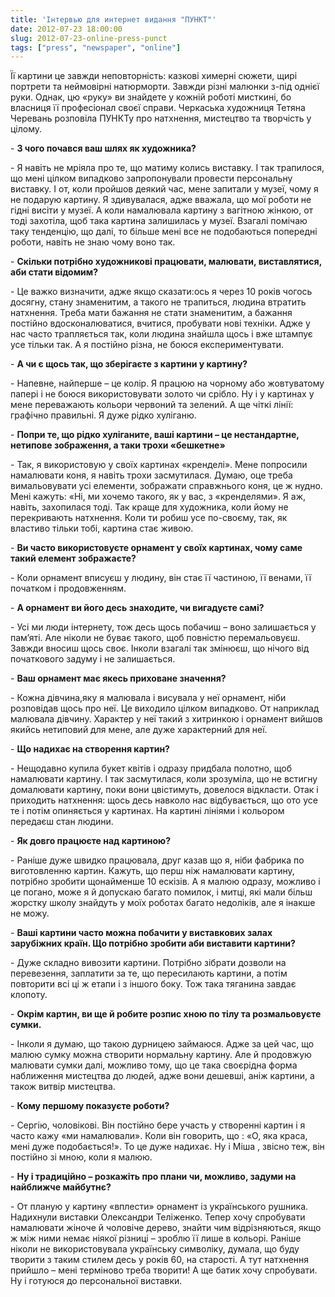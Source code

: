 ```yaml
---
title: 'Інтервью для интернет видання "ПУНКТ"'
date: 2012-07-23 18:00:00
slug: 2012-07-23-online-press-punct
tags: ["press", "newspaper", "online"]
---
```


Її картини це завжди неповторність: казкові химерні сюжети, щирі портрети та неймовірні натюрморти. Завжди різні малюнки з-під однієї руки. Однак, цю «руку» ви знайдете у кожній роботі мисткині, бо власниця її професіонал своєї справи. Черкаська художниця Тетяна Черевань розповіла ПУНКТу про натхнення, мистецтво та творчість у цілому.

\- **З чого почався ваш шлях як художника?**

\- Я навіть не мріяла про те, що матиму колись виставку. І так трапилося, що мені цілком випадково запропонували провести персональну виставку. І от, коли пройшов деякий час, мене запитали у музеї, чому я не подарую картину. Я здивувалася, адже вважала, що мої роботи не гідні висіти у музеї. А коли намалювала картину з вагітною жінкою, от тоді захотіла, щоб така картина залишилась у музеї. Взагалі помічаю таку тенденцію, що далі, то більше мені все не подобаються попередні роботи, навіть не знаю чому воно так.

\- **Скільки потрібно художникові працювати, малювати, виставлятися, аби стати відомим?**

\- Це важко визначити, адже якщо сказати:ось я через 10 років чогось досягну, стану знаменитим, а такого не трапиться, людина втратить натхнення. Треба мати бажання не стати знаменитим, а бажання  постійно вдосконалюватися, вчитися, пробувати нові техніки. Адже у нас часто трапляється так, коли людина  знайшла щось і вже штампує усе тільки так. А я постійно різна, не боюся експериментувати.

\- **А чи є щось так, що зберігаєте з картини у картину?**

\- Напевне, найперше – це колір. Я працюю на чорному або жовтуватому папері і не боюся використовувати золото чи срібло. Ну і у картинах у мене переважають кольори червоний та зелений.  А ще чіткі лінії: графічно правильні. Я дуже рідко хуліганю.

\- **Попри те, що рідко хуліганите, ваші картини – це нестандартне, нетипове зображення, а таки трохи «бешкетне»**

\- Так, я використовую у своїх картинах «кренделі». Мене попросили намалювати коня, я навіть трохи засмутилася. Думаю, оце треба вимальовувати усі елементи,  зображати справжнього коня, це ж нудно. Мені кажуть: «Ні, ми хочемо такого, як у вас, з «кренделями». Я аж, навіть, захопилася тоді. Так краще для художника, коли йому не перекривають натхнення. Коли ти робиш усе по-своєму, так, як властиво тільки тобі, картина стає живою.

\- **Ви часто використовуєте орнамент у своїх картинах, чому саме такий елемент зображаєте?**

\- Коли орнамент вписуєш у людину, він стає її частиною, її венами, її початком і продовженням.

\- **А орнамент ви його десь знаходите, чи вигадуєте самі?**

\- Усі ми люди інтернету, тож десь щось побачиш – воно залишається у пам’яті. Але ніколи не буває такого, щоб повністю перемальовуєш. Завжди вносиш щось своє. Інколи взагалі так змінюєш, що нічого від початкового задуму і не залишається.

\- **Ваш орнамент має якесь приховане значення?**

\- Кожна дівчина,яку я малювала і висувала у неї орнамент, ніби розповідав щось про неї. Це виходило цілком випадково. От наприклад малювала дівчину. Характер у неї такий з хитринкою і орнамент вийшов якийсь нетиповий для мене, але дуже характерний для неї.

\- **Що надихає на створення картин?**

\- Нещодавно купила букет квітів і одразу придбала полотно, щоб намалювати картину. І так засмутилася, коли зрозуміла, що не встигну домалювати картину, поки вони цвістимуть, довелося відкласти. Отак і приходить натхнення: щось десь навколо нас відбувається, що ото усе те і потім опиняється у картинах. На картині лініями і кольором передаєш стан людини.

\- **Як довго працюєте над картиною?**

\- Раніше дуже швидко працювала, друг казав що я, ніби фабрика по виготовленню картин. Кажуть, що  перш ніж намалювати картину, потрібно зробити щонайменше 10 ескізів. А я малюю одразу, можливо і це погано, може я й допускаю багато помилок, і митці, які мали більш жорстку школу знайдуть у моїх роботах багато недоліків, але я інакше не можу.

\- **Ваші картини часто можна побачити у виставкових залах зарубіжних країн.  Що потрібно зробити аби виставити картини?**

\- Дуже складно вивозити картини. Потрібно зібрати дозволи на  перевезення, заплатити за те, що пересилають картини, а потім повторити всі ці ж етапи і з іншого боку. Тож така тяганина завдає клопоту.

\- **Окрім картин, ви ще й робите розпис хною по тілу та розмальовуєте сумки.**

\- Інколи я думаю, що такою дурницею займаюся. Адже за цей час, що малюю сумку можна створити нормальну картину. Але й продовжую малювати сумки далі, можливо тому, що це така своєрідна форма наближення мистецтва до людей, адже вони дешевші, аніж картини, а також витвір мистецтва.

\- **Кому першому показуєте роботи?**

\- Сергію, чоловікові. Він постійно бере участь у створенні картин і я часто кажу «ми намалювали». Коли він говорить, що : «О, яка краса, мені дуже подобається!». То це дуже надихає. Ну і Міша , звісно теж, він постійно зі мною, коли я малюю.

\- **Ну і традиційно – розкажіть про плани чи, можливо, задуми на найближче майбутнє?**

\- От планую у картину «вплести» орнамент із українського рушника. Надихнули виставки Олександри Теліженко. Тепер хочу спробувати намалювати жіноче й чоловіче дерево, знайти чим відрізняються, якщо ж між ними немає ніякої різниці – зроблю її  лише в кольорі. Раніше ніколи не використовувала українську символіку, думала, що буду творити з таким стилем десь у років 60, на старості. А тут натхнення прийшло – мені терміново треба творити! А ще батик хочу спробувати. Ну і готуюся до персональної виставки.

